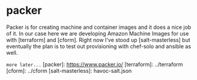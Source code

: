 packer
====

Packer is for creating machine and container images and it does a nice job of it.  In our case here we are developing Amazon Machine Images for use with [terraform] and [cform].  Right now I've stood up [salt-masterless] but eventually the plan is to test out provisioning with chef-solo and ansible as well.


`more later...`
[packer]: https://www.packer.io/
[terraform]: ../terraform
[cform]: ../cform
[salt-masterless]: havoc-salt.json
